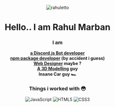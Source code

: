 <div align='center'>
<p align='center'><img src="https://i.ibb.co/xCnqXtq/filename.png" alt="rahuletto" border="0"></p>

# Hello.. I am Rahul Marban

### I am
**[a Discord.js Bot developer](https://discord.gg/3JzDV9T5Fn)** <br>
**[npm package developer](https://simplyd.js.org) (by accident i guess)** <br>
**[Web Designer](https://rahuletto.github.io) maybe ?** <br>
**[A 3D Modelling](https://instagram.com/rahuletto) guy** <br>
**Insane Car guy 🏎** 

### Things i worked with 😳

<img alt="JavaScript" src="https://img.shields.io/badge/javascript-%23323330.svg?style=for-the-badge&logo=javascript&logoColor=%23F7DF1E" /> <img alt="HTML5" src="https://img.shields.io/badge/html5-%23E34F26.svg?style=for-the-badge&logo=html5&logoColor=white" /> <img alt="CSS3" src="https://img.shields.io/badge/css3-%231572B6.svg?style=for-the-badge&logo=css3&logoColor=white" />
   </div>
